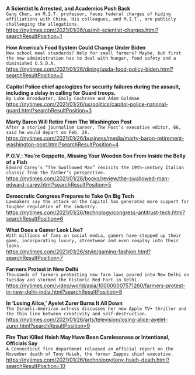 **A Scientist Is Arrested, and Academics Push Back**\
`Gang Chen, an M.I.T. professor, faces federal charges of hiding affiliations with China. His colleagues, and M.I.T., are publicly challenging the allegations.`\
https://nytimes.com/2021/01/26/us/mit-scientist-charges.html?searchResultPosition=1

**How America’s Food System Could Change Under Biden**\
`New school meal standards? Help for small farmers? Maybe, but first the new administration has to deal with hunger, food safety and a diminished U.S.D.A.`\
https://nytimes.com/2021/01/26/dining/usda-food-policy-biden.html?searchResultPosition=2

**Capitol Police chief apologizes for security failures during the assault, including a delay in calling for Guard troops.**\
`By Luke Broadwater, Emily Cochrane and Adam Goldman`\
https://nytimes.com/2021/01/26/us/politics/capitol-police-national-guard.html?searchResultPosition=3

**Marty Baron Will Retire From The Washington Post**\
`After a storied journalism career, The Post’s executive editor, 66, said he would depart on Feb. 28.`\
https://nytimes.com/2021/01/26/business/media/marty-baron-retirement-washington-post.html?searchResultPosition=4

**P.O.V.: You’re Geppetto, Missing Your Wooden Son From Inside the Belly of a Fish**\
`Edward Carey’s “The Swallowed Man” revisits the 19th-century Italian classic from the father’s perspective.`\
https://nytimes.com/2021/01/26/books/review/the-swallowed-man-edward-carey.html?searchResultPosition=5

**Democratic Congress Prepares to Take On Big Tech**\
`Lawmakers say the attack on the Capitol has generated more support for tougher regulation of the industry.`\
https://nytimes.com/2021/01/26/technology/congress-antitrust-tech.html?searchResultPosition=6

**What Does a Gamer Look Like?**\
`With millions of fans on social media, gamers have stepped up their game, incorporating luxury, streetwear and even cosplay into their looks.`\
https://nytimes.com/2021/01/26/style/gaming-fashion.html?searchResultPosition=7

**Farmers Protest in New Delhi**\
`Thousands of farmers protesting new farm laws poured into New Delhi on Tuesday and stormed the historic Red Fort in Delhi.`\
https://nytimes.com/video/world/asia/100000007571260/farmers-protest-in-new-delhi-india.html?searchResultPosition=8

**In ‘Losing Alice,’ Ayelet Zurer Burns It All Down**\
`The Israeli-American actress discusses her new Apple TV+ thriller and the thin line between creativity and self-destruction.`\
https://nytimes.com/2021/01/26/arts/television/losing-alice-ayelet-zurer.html?searchResultPosition=9

**Fire That Killed Hsieh May Have Been Carelessness or Intentional, Officials Say**\
`A Connecticut fire department released an official report on the November death of Tony Hsieh, the former Zappos chief executive.`\
https://nytimes.com/2021/01/26/technology/tony-hsieh-death.html?searchResultPosition=10

